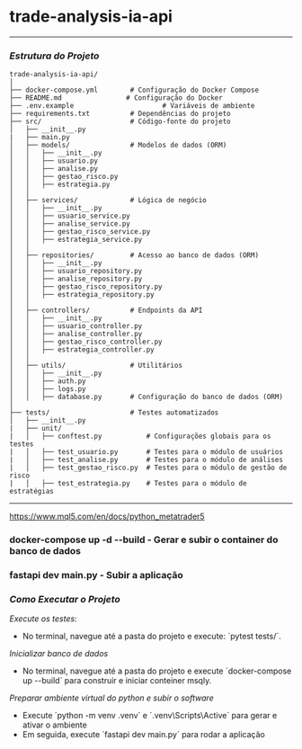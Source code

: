 # trade-analysis-ia-api

---

### *Estrutura do Projeto*

    trade-analysis-ia-api/
    │
    ├── docker-compose.yml        # Configuração do Docker Compose
    ├── README.md                # Configuração do Docker
    ├── .env.example                      # Variáveis de ambiente
    ├── requirements.txt          # Dependências do projeto
    ├── src/                      # Código-fonte do projeto
    │   ├── __init__.py
    |   ├── main.py
    │   ├── models/               # Modelos de dados (ORM)
    │   │   ├── __init__.py
    │   │   ├── usuario.py
    │   │   ├── analise.py
    │   │   ├── gestao_risco.py
    │   │   ├── estrategia.py
    │   │
    │   ├── services/             # Lógica de negócio
    │   │   ├── __init__.py
    │   │   ├── usuario_service.py
    │   │   ├── analise_service.py
    │   │   ├── gestao_risco_service.py
    │   │   ├── estrategia_service.py
    │   │
    │   ├── repositories/         # Acesso ao banco de dados (ORM)
    │   │   ├── __init__.py
    │   │   ├── usuario_repository.py
    │   │   ├── analise_repository.py
    │   │   ├── gestao_risco_repository.py
    │   │   ├── estrategia_repository.py
    │   │
    │   ├── controllers/          # Endpoints da API
    │   │   ├── __init__.py
    │   │   ├── usuario_controller.py
    │   │   ├── analise_controller.py
    │   │   ├── gestao_risco_controller.py
    │   │   ├── estrategia_controller.py
    │   │
    │   ├── utils/                # Utilitários
    │   │   ├── __init__.py
    │   │   ├── auth.py
    │   │   ├── logs.py
    │   │   ├── database.py       # Configuração do banco de dados (ORM)
    │
    ├── tests/                    # Testes automatizados
    │   ├── __init__.py
    |   ├── unit/  
    |   │   ├── conftest.py           # Configurações globais para os testes
    |   │   ├── test_usuario.py       # Testes para o módulo de usuários
    |   │   ├── test_analise.py       # Testes para o módulo de análises
    |   │   ├── test_gestao_risco.py  # Testes para o módulo de gestão de risco
    |   │   ├── test_estrategia.py    # Testes para o módulo de estratégias

---

https://www.mql5.com/en/docs/python_metatrader5

### docker-compose up -d --build - Gerar e subir o container do banco de dados
### fastapi dev main.py - Subir a aplicação

### *Como Executar o Projeto*

*Execute os testes*:
   - No terminal, navegue até a pasta do projeto e execute: ´pytest tests/´.
   
*Inicializar banco de dados*
   - No terminal, navegue até a pasta do projeto e execute ´docker-compose up --build´ para construir e iniciar conteiner msqly.

*Preparar ambiente virtual do python e subir o software*
   - Execute ´python -m venv .venv´ e ´.venv\Scripts\Active´ para gerar e ativar o ambiente
   - Em seguida, execute ´fastapi dev main.py´ para rodar a aplicação
